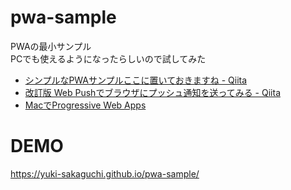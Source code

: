 # pwa-sample
PWAの最小サンプル  
PCでも使えるようになったらしいので試してみた

* [シンプルなPWAサンプルここに置いておきますね - Qiita](https://qiita.com/kazaoki/items/e93b88556fcd05d28ddc)  
* [改訂版 Web Pushでブラウザにプッシュ通知を送ってみる - Qiita](https://qiita.com/tomoyukilabs/items/2ae4a0f708a1af75f13e)
* [MacでProgressive Web Apps](https://www.publickey1.jp/blog/19/macprogressive_web_appspwachrome_73pwa.html)

# DEMO
https://yuki-sakaguchi.github.io/pwa-sample/
